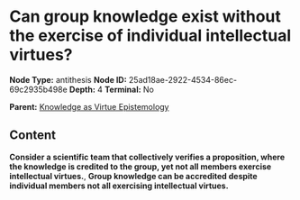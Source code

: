 # Can group knowledge exist without the exercise of individual intellectual virtues?

**Node Type:** antithesis
**Node ID:** 25ad18ae-2922-4534-86ec-69c2935b498e
**Depth:** 4
**Terminal:** No

**Parent:** [Knowledge as Virtue Epistemology](knowledge-as-virtue-epistemology-synthesis-d19acabb-013f-4278-8a52-84aea003e41a.md)

## Content

**Consider a scientific team that collectively verifies a proposition, where the knowledge is credited to the group, yet not all members exercise intellectual virtues.**, **Group knowledge can be accredited despite individual members not all exercising intellectual virtues.**
